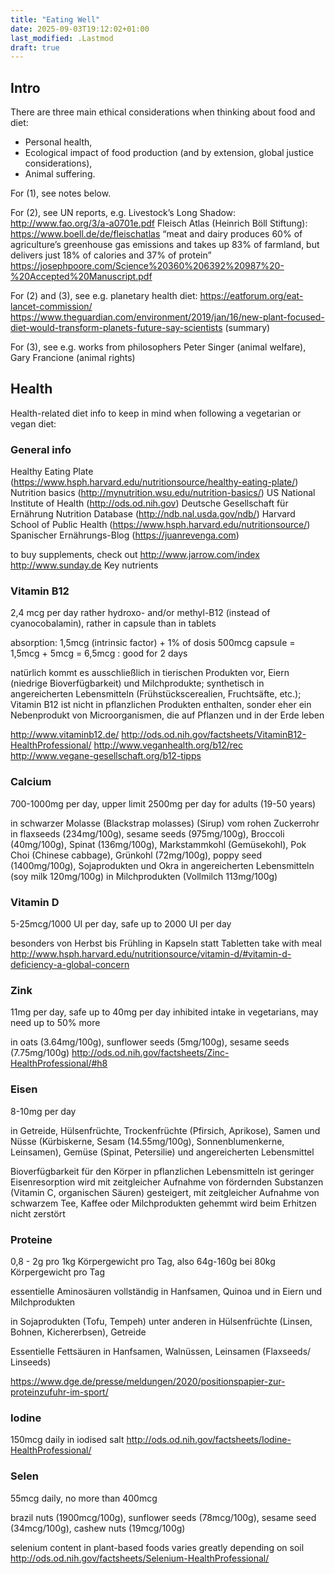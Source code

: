 ```yaml
---
title: "Eating Well"
date: 2025-09-03T19:12:02+01:00
last_modified: .Lastmod
draft: true
---
```


## Intro

There are three main ethical considerations when thinking about food and diet: 
- Personal health,
- Ecological impact of food production (and by extension, global justice considerations),
- Animal suffering.

For (1), see notes below.

For (2), see
UN reports, e.g. Livestock’s Long Shadow: http://www.fao.org/3/a-a0701e.pdf
Fleisch Atlas (Heinrich Böll Stiftung): https://www.boell.de/de/fleischatlas 
“meat and dairy produces 60% of agriculture’s greenhouse gas emissions and takes up 83% of farmland, but delivers just 18% of calories and 37% of protein” https://josephpoore.com/Science%20360%206392%20987%20-%20Accepted%20Manuscript.pdf

For (2) and (3), see e.g. planetary health diet: 
https://eatforum.org/eat-lancet-commission/
https://www.theguardian.com/environment/2019/jan/16/new-plant-focused-diet-would-transform-planets-future-say-scientists (summary)

For (3), see e.g. works from philosophers Peter Singer (animal welfare), Gary Francione (animal rights)

## Health
Health-related diet info to keep in mind when following a vegetarian or vegan diet:

### General info

Healthy Eating Plate (https://www.hsph.harvard.edu/nutritionsource/healthy-eating-plate/)
Nutrition basics (http://mynutrition.wsu.edu/nutrition-basics/)
US National Institute of Health (http://ods.od.nih.gov)
Deutsche Gesellschaft für Ernährung
Nutrition Database (http://ndb.nal.usda.gov/ndb/)
Harvard School of Public Health (https://www.hsph.harvard.edu/nutritionsource/)
Spanischer Ernährungs-Blog (https://juanrevenga.com) 

to buy supplements, check out 
http://www.jarrow.com/index
http://www.sunday.de 
Key nutrients

### Vitamin B12

2,4 mcg per day
rather hydroxo- and/or methyl-B12 (instead of cyanocobalamin), rather in capsule than in tablets

absorption: 1,5mcg (intrinsic factor) + 1% of dosis
500mcg capsule = 1,5mcg + 5mcg = 6,5mcg : good for 2 days

natürlich kommt es ausschließlich in tierischen Produkten vor, Eiern (niedrige Bioverfügbarkeit) und Milchprodukte; synthetisch in angereicherten Lebensmitteln (Frühstückscerealien, Fruchtsäfte, etc.); Vitamin B12 ist nicht in pflanzlichen Produkten enthalten, sonder eher ein Nebenprodukt von Microorganismen, die auf Pflanzen und in der Erde leben

http://www.vitaminb12.de/ 
http://ods.od.nih.gov/factsheets/VitaminB12-HealthProfessional/ 
http://www.veganhealth.org/b12/rec 
http://www.vegane-gesellschaft.org/b12-tipps 

### Calcium

700-1000mg per day, upper limit 2500mg per day for adults (19-50 years)

in schwarzer Molasse (Blackstrap molasses) (Sirup) vom rohen Zuckerrohr
in flaxseeds (234mg/100g), sesame seeds (975mg/100g), Broccoli (40mg/100g), Spinat (136mg/100g), Markstammkohl (Gemüsekohl), Pok Choi (Chinese cabbage), Grünkohl (72mg/100g), poppy seed (1400mg/100g), Sojaprodukten und Okra
in angereicherten Lebensmitteln (soy milk 120mg/100g)
in Milchprodukten (Vollmilch 113mg/100g)

### Vitamin D

5-25mcg/1000 UI per day, safe up to 2000 UI per day

besonders von Herbst bis Frühling
in Kapseln statt Tabletten
take with meal
http://www.hsph.harvard.edu/nutritionsource/vitamin-d/#vitamin-d-deficiency-a-global-concern 

### Zink

11mg per day, safe up to 40mg per day
inhibited intake in vegetarians, may need up to 50% more

in oats (3.64mg/100g), sunflower seeds (5mg/100g), sesame seeds (7.75mg/100g)
http://ods.od.nih.gov/factsheets/Zinc-HealthProfessional/#h8 

### Eisen
8-10mg per day

in Getreide, Hülsenfrüchte, Trockenfrüchte (Pfirsich, Aprikose), Samen und Nüsse (Kürbiskerne, Sesam (14.55mg/100g), Sonnenblumenkerne, Leinsamen), Gemüse (Spinat, Petersilie) und angereicherten Lebensmittel

Bioverfügbarkeit für den Körper in pflanzlichen Lebensmitteln ist geringer
Eisenresorption wird mit zeitgleicher Aufnahme von fördernden Substanzen (Vitamin C, organischen Säuren) gesteigert, mit zeitgleicher Aufnahme von schwarzem Tee, Kaffee oder Milchprodukten gehemmt
wird beim Erhitzen nicht zerstört

### Proteine
0,8 - 2g pro 1kg Körpergewicht pro Tag, also 64g-160g bei 80kg Körpergewicht pro Tag

essentielle Aminosäuren vollständig in Hanfsamen, Quinoa und in Eiern und Milchprodukten

in Sojaprodukten (Tofu, Tempeh)
unter anderen in Hülsenfrüchte (Linsen, Bohnen, Kichererbsen), Getreide

Essentielle Fettsäuren
in Hanfsamen, Walnüssen, Leinsamen (Flaxseeds/ Linseeds)

https://www.dge.de/presse/meldungen/2020/positionspapier-zur-proteinzufuhr-im-sport/

### Iodine

150mcg daily
in iodised salt
http://ods.od.nih.gov/factsheets/Iodine-HealthProfessional/ 

### Selen

55mcg daily, no more than 400mcg 

brazil nuts (1900mcg/100g), sunflower seeds (78mcg/100g), sesame seed (34mcg/100g), cashew nuts (19mcg/100g)

selenium content in plant-based foods varies greatly depending on soil 
http://ods.od.nih.gov/factsheets/Selenium-HealthProfessional/ 

